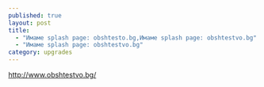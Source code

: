 ```yaml
---
published: true
layout: post
title: 
  - "Имаме splash page: obshtesto.bg,Имаме splash page: obshtestvo.bg"
  - "Имаме splash page: obshtestvo.bg"
category: upgrades
---
```


http://www.obshtestvo.bg/